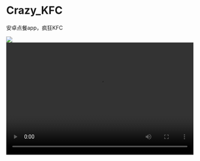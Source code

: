 # Crazy_KFC
安卓点餐app，疯狂KFC

![](https://i.imgtg.com/2022/10/08/pGW4t.jpg)
<video src="https://streamja.com/5qlz0" controls="controls" width="500" height="300">您的浏览器不支持播放该视频！</video>
